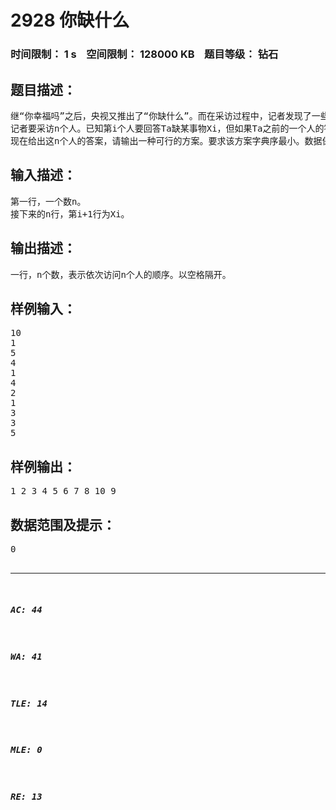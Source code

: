 # 2928 你缺什么   
### 时间限制： 1 s&nbsp;&nbsp;&nbsp;&nbsp;空间限制： 128000 KB&nbsp;&nbsp;&nbsp;&nbsp;题目等级： 钻石  
## 题目描述：  

<pre>
继“你幸福吗”之后，央视又推出了“你缺什么”。而在采访过程中，记者发现了一些问题。
记者要采访n个人。已知第i个人要回答Ta缺某事物Xi，但如果Ta之前的一个人的答案和Ta一样，Ta就会改口。为了避免受访者改口，记者决定改变采访顺序。
现在给出这n个人的答案，请输出一种可行的方案。要求该方案字典序最小。数据保证有解。
</pre>
  
  
## 输入描述：  

<pre>
第一行，一个数n。
接下来的n行，第i+1行为Xi。
</pre>
  
  
## 输出描述：  

<pre>
一行，n个数，表示依次访问n个人的顺序。以空格隔开。
</pre>
  
  
## 样例输入：  

<pre>
10  
1  
5  
4  
1  
4  
2  
1  
3  
3  
5
</pre>
  
  
## 样例输出：  

<pre>
1 2 3 4 5 6 7 8 10 9 
</pre>
  
  
## 数据范围及提示：  

<pre>
0<n<=104，0<Xi<=5。数据由随机数产生。
</pre>
  
  
***  

##### AC: 44  
##### WA: 41  
##### TLE: 14  
##### MLE: 0  
##### RE: 13  
